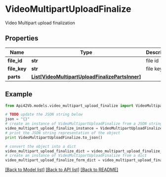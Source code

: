 # VideoMultipartUploadFinalize

Video Multipart upload finalization

## Properties
Name | Type | Description | Notes
------------ | ------------- | ------------- | -------------
**file_id** | **str** | file id | 
**file_key** | **str** | file key | 
**parts** | [**List[VideoMultipartUploadFinalizePartsInner]**](VideoMultipartUploadFinalizePartsInner.md) |  | 

## Example

```python
from Api42Vb.models.video_multipart_upload_finalize import VideoMultipartUploadFinalize

# TODO update the JSON string below
json = "{}"
# create an instance of VideoMultipartUploadFinalize from a JSON string
video_multipart_upload_finalize_instance = VideoMultipartUploadFinalize.from_json(json)
# print the JSON string representation of the object
print VideoMultipartUploadFinalize.to_json()

# convert the object into a dict
video_multipart_upload_finalize_dict = video_multipart_upload_finalize_instance.to_dict()
# create an instance of VideoMultipartUploadFinalize from a dict
video_multipart_upload_finalize_form_dict = video_multipart_upload_finalize.from_dict(video_multipart_upload_finalize_dict)
```
[[Back to Model list]](../README.md#documentation-for-models) [[Back to API list]](../README.md#documentation-for-api-endpoints) [[Back to README]](../README.md)


